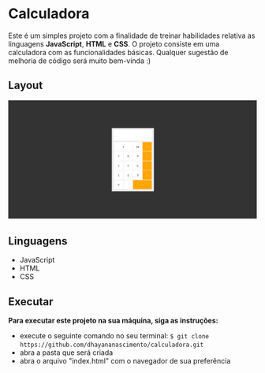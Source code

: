 # Calculadora
Este é um simples projeto com a finalidade de treinar habilidades relativa as linguagens **JavaScript**, **HTML** e **CSS**. O projeto consiste em uma calculadora com as funcionalidades básicas. Qualquer sugestão de melhoria de código será muito bem-vinda :)

## Layout
<img src="./imagens/img.png" alt="imagem">

## Linguagens
* JavaScript
* HTML
* CSS

## Executar
**Para executar este projeto na sua máquina, siga as instruções:**
* execute o seguinte comando no seu terminal: 
```$ git clone https://github.com/dhayananascimento/calculadora.git```
* abra a pasta que será  criada
* abra o arquivo "index.html" com o navegador de sua preferência
